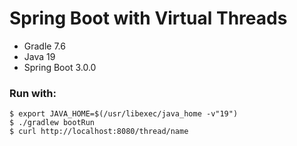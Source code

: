 # Spring Boot with Virtual Threads

- Gradle 7.6
- Java 19
- Spring Boot 3.0.0

### Run with: 

```shell
$ export JAVA_HOME=$(/usr/libexec/java_home -v"19")
$ ./gradlew bootRun
$ curl http://localhost:8080/thread/name
```